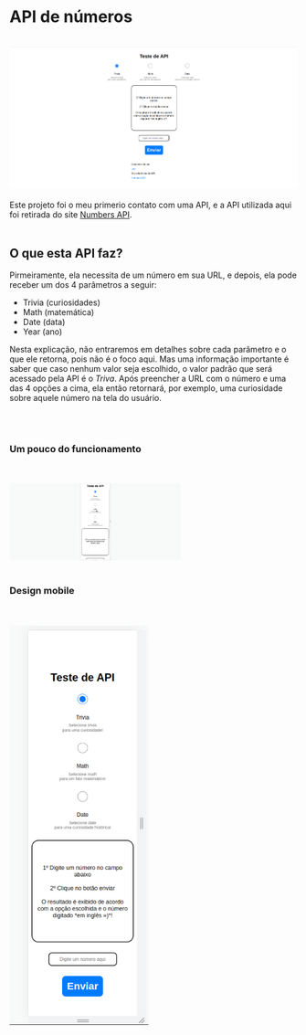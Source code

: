 <h1>API de números</h1> <br>
<img src="./Numbers API project.png" width="700px"> <br> <br>
<div>
    Este projeto foi o meu primerio contato com uma API, e a API utilizada aqui foi retirada do site <a href="http://numbersapi.com/#42">Numbers API</a>. <br> <br>
    <h2>O que esta API faz?</h2>
    <p>Pirmeiramente, ela necessita de um número em sua URL, e depois, ela pode receber um dos 4 parâmetros a seguir: 
        <ul>
            <li>Trivia (curiosidades)</li>
            <li>Math (matemática)</li>
            <li>Date (data)</li>
            <li>Year (ano)</li>
        </ul>
        Nesta explicação, não entraremos em detalhes sobre cada parâmetro e o que ele retorna, pois não é o foco aqui. Mas uma informação importante é saber que caso nenhum valor seja escolhido, o valor padrão que será acessado pela API é o <span><i>Triva</i></span>. Após preencher a URL com o número e uma das 4 opções a cima, ela então retornará, por exemplo, uma curiosidade sobre aquele número na tela do usuário.
     </p>
</div> <br> <br>

<div>
    <h3>Um pouco do funcionamento</h3> <br><br>
    <img src="numbers API responsive.gif" width="300px"> <br> <br>
    <h3>Design mobile</h3> <br><br>
    <img src="mobile.png" height="700px"> <br> <br>
</div>